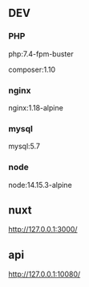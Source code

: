 ## DEV

### PHP

php:7.4-fpm-buster

composer:1.10

### nginx

nginx:1.18-alpine

### mysql

mysql:5.7

### node

node:14.15.3-alpine

## nuxt

http://127.0.0.1:3000/

## api

http://127.0.0.1:10080/
